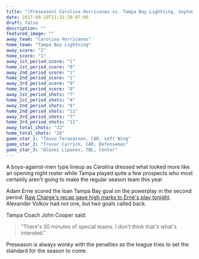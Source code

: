 ```yaml
---
title: "(Preseason) Carolina Hurricanes vs. Tampa Bay Lightning, September 19th 2017"
date: 2017-09-19T21:31:28-07:00
draft: false
description: ""
featured_image: ""
away_team: "Carolina Hurricanes"
home_team: "Tampa Bay Lightning"
away_score: "2"
home_score: "1"
away_1st_period_score: "1"
home_1st_period_score: "0"
away_2nd_period_score: "1"
home_2nd_period_score: "1"
away_3rd_period_score: "0"
home_3rd_period_score: "0"
away_1st_period_shots: "7"
home_1st_period_shots: "4"
away_2nd_period_shots: "8"
home_2nd_period_shots: "11"
away_3rd_period_shots: "7"
home_3rd_period_shots: "11"
away_total_shots: "22"
home_total_shots: "26"
game_star_1: "Teuvo Teravainen, CAR, Left Wing"
game_star_2: "Trevor Carrick, CAR, Defenseman"
game_star_3: "Alexei Lipanov, TBL, Center"
---
```


A boys-against-men type lineup as Carolina dressed what looked more like an opening night roster while Tampa played quite a few prospects who most certainly aren't going to make the regular season team this year.

Adam Erne scored the loan Tampa Bay goal on the powerplay in the second period. [Raw Charge's recap gave high marks to Erne's play tonight][1]. Alexander Volkov had not one, but two goals called back.

Tampa Coach John Cooper said:

> "There's 30 minutes of special teams. I don't think that's what's intended."

Preseason is always wonky with the penalties as the league tries to set the standard for the season to come.

[1]: https://www.rawcharge.com/2017/9/20/16337686/tampa-bay-lightning-fall-to-the-carolina-hurricanes-in-a-penalty-riddled-preseason-game-2-1